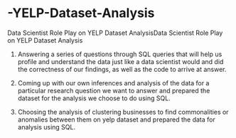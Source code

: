 # -YELP-Dataset-Analysis
Data Scientist Role Play on YELP Dataset AnalysisData Scientist Role Play on YELP Dataset Analysis

1. Answering a series of questions through SQL queries that will help us profile and understand the data just like a data scientist would and did the correctness of our findings, as well as the code to arrive at answer. 

2. Coming up with our own inferences and analysis of the data for a particular research question we want to answer and prepared the dataset for the analysis we choose to do using SQL.

3. Choosing the analysis of clustering businesses to find commonalities or anomalies between them on yelp dataset and prepared the data for analysis using SQL.
